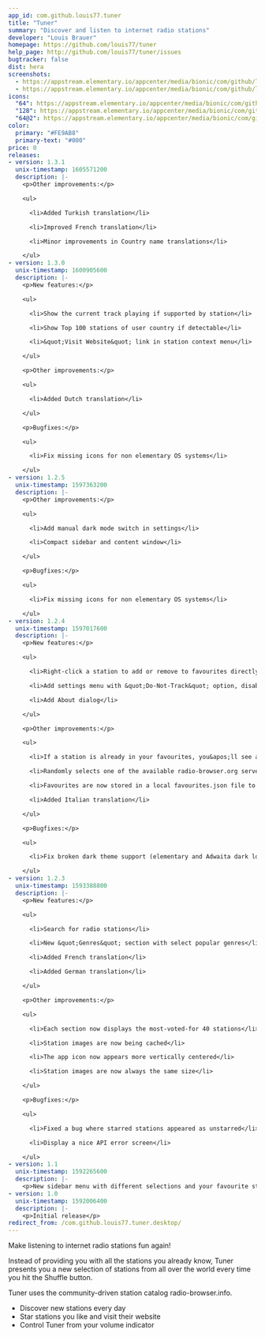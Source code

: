```yaml
---
app_id: com.github.louis77.tuner
title: "Tuner"
summary: "Discover and listen to internet radio stations"
developer: "Louis Brauer"
homepage: https://github.com/louis77/tuner
help_page: http://github.com/louis77/tuner/issues
bugtracker: false
dist: hera
screenshots:
  - https://appstream.elementary.io/appcenter/media/bionic/com/github/louis77.tuner/2E582989DFEA7E545086A77ECA33E38C/screenshots/image-1_orig.png
  - https://appstream.elementary.io/appcenter/media/bionic/com/github/louis77.tuner/2E582989DFEA7E545086A77ECA33E38C/screenshots/image-2_orig.png
icons:
  "64": https://appstream.elementary.io/appcenter/media/bionic/com/github/louis77.tuner/2E582989DFEA7E545086A77ECA33E38C/icons/64x64/com.github.louis77.tuner_com.github.louis77.tuner.png
  "128": https://appstream.elementary.io/appcenter/media/bionic/com/github/louis77.tuner/2E582989DFEA7E545086A77ECA33E38C/icons/128x128/com.github.louis77.tuner_com.github.louis77.tuner.png
  "64@2": https://appstream.elementary.io/appcenter/media/bionic/com/github/louis77.tuner/2E582989DFEA7E545086A77ECA33E38C/icons/64x64@2/com.github.louis77.tuner_com.github.louis77.tuner.png
color:
  primary: "#FE9AB8"
  primary-text: "#000"
price: 0
releases:
- version: 1.3.1
  unix-timestamp: 1605571200
  description: |-
    <p>Other improvements:</p>

    <ul>

      <li>Added Turkish translation</li>

      <li>Improved French translation</li>

      <li>Minor improvements in Country name translations</li>

    </ul>
- version: 1.3.0
  unix-timestamp: 1600905600
  description: |-
    <p>New features:</p>

    <ul>

      <li>Show the current track playing if supported by station</li>

      <li>Show Top 100 stations of user country if detectable</li>

      <li>&quot;Visit Website&quot; link in station context menu</li>

    </ul>

    <p>Other improvements:</p>

    <ul>

      <li>Added Dutch translation</li>

    </ul>

    <p>Bugfixes:</p>

    <ul>

      <li>Fix missing icons for non elementary OS systems</li>

    </ul>
- version: 1.2.5
  unix-timestamp: 1597363200
  description: |-
    <p>Other improvements:</p>

    <ul>

      <li>Add manual dark mode switch in settings</li>

      <li>Compact sidebar and content window</li>

    </ul>

    <p>Bugfixes:</p>

    <ul>

      <li>Fix missing icons for non elementary OS systems</li>

    </ul>
- version: 1.2.4
  unix-timestamp: 1597017600
  description: |-
    <p>New features:</p>

    <ul>

      <li>Right-click a station to add or remove to favourites directly</li>

      <li>Add settings menu with &quot;Do-Not-Track&quot; option, disables sending station listening events to radio-browser.org</li>

      <li>Add About dialog</li>

    </ul>

    <p>Other improvements:</p>

    <ul>

      <li>If a station is already in your favourites, you&apos;ll see a little star in the title</li>

      <li>Randomly selects one of the available radio-browser.org servers (was always de1 before)</li>

      <li>Favourites are now stored in a local favourites.json file to improve app startup time</li>

      <li>Added Italian translation</li>

    </ul>

    <p>Bugfixes:</p>

    <ul>

      <li>Fix broken dark theme support (elementary and Adwaita dark look fine now)</li>

    </ul>
- version: 1.2.3
  unix-timestamp: 1593388800
  description: |-
    <p>New features:</p>

    <ul>

      <li>Search for radio stations</li>

      <li>New &quot;Genres&quot; section with select popular genres</li>

      <li>Added French translation</li>

      <li>Added German translation</li>

    </ul>

    <p>Other improvements:</p>

    <ul>

      <li>Each section now displays the most-voted-for 40 stations</li>

      <li>Station images are now being cached</li>

      <li>The app icon now appears more vertically centered</li>

      <li>Station images are now always the same size</li>

    </ul>

    <p>Bugfixes:</p>

    <ul>

      <li>Fixed a bug where starred stations appeared as unstarred</li>

      <li>Display a nice API error screen</li>

    </ul>
- version: 1.1
  unix-timestamp: 1592265600
  description: |-
    <p>New sidebar menu with different selections and your favourite stations.</p>
- version: 1.0
  unix-timestamp: 1592006400
  description: |-
    <p>Initial release</p>
redirect_from: /com.github.louis77.tuner.desktop/
---
```


<p>Make listening to internet radio stations fun again!</p>
<p>Instead of providing you with all the stations you already know,
       Tuner presents you a new selection of stations from all over the world
       every time you hit the Shuffle button.</p>
<p>Tuner uses the community-driven station catalog radio-browser.info.</p>
<ul>
  <li>Discover new stations every day</li>
  <li>Star stations you like and visit their website</li>
  <li>Control Tuner from your volume indicator</li>
</ul>